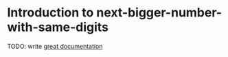 # Introduction to next-bigger-number-with-same-digits

TODO: write [great documentation](http://jacobian.org/writing/what-to-write/)
